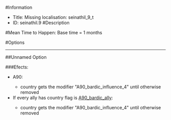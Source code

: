 #Information
 - Title: Missing localisation: seinathil_9_t
 - ID: seinathil.9
#Description

#Mean Time to Happen:
Base time = 1 months

#Options

___
##Unnamed Option

###Efects:<ul><li>A90:</li><ul><li>country gets the modifier "A90_bardic_influence_4" until otherwise removed</li></ul><li>If every ally has country flag is [A90_bardic_ally](../flags/a90_bardic_ally.md):</li><ul><li>country gets the modifier "A90_bardic_influence_4" until otherwise removed</li></ul></ul>
